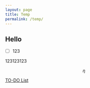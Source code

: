 ```yaml
---
layout: page
title: Temp
permalink: /temp/
---
```


## Hello

- [ ] 123 

123123123

$$\eta$$

[TO-DO List](to-do_list/)